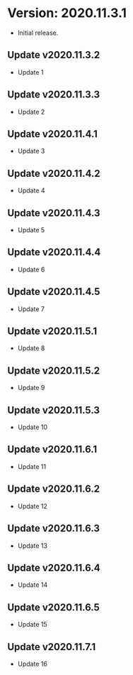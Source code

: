# Version: 2020.11.3.1
- Initial release.

## Update v2020.11.3.2
- Update 1

## Update v2020.11.3.3
- Update 2

## Update v2020.11.4.1
- Update 3

## Update v2020.11.4.2
- Update 4

## Update v2020.11.4.3
- Update 5

## Update v2020.11.4.4
- Update 6

## Update v2020.11.4.5
- Update 7

## Update v2020.11.5.1
- Update 8

## Update v2020.11.5.2
- Update 9

## Update v2020.11.5.3
- Update 10

## Update v2020.11.6.1
- Update 11

## Update v2020.11.6.2
- Update 12

## Update v2020.11.6.3
- Update 13

## Update v2020.11.6.4
- Update 14

## Update v2020.11.6.5
- Update 15

## Update v2020.11.7.1
- Update 16
